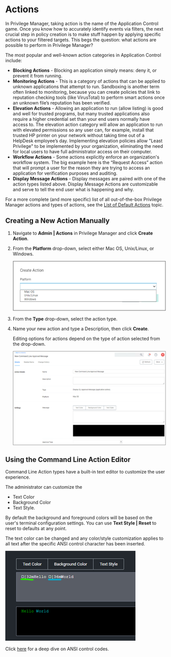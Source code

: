 [title]: # (Actions)
[tags]: # (overview)
[priority]: # (1)
# Actions

In Privilege Manager, taking action is the name of the Application Control game.
Once you know how to accurately identify events via filters, the next crucial step in policy creation is to make stuff happen by applying specific actions to your filtered targets. This begs the question: what actions are possible to perform in Privilege Manager?

The most popular and well-known action categories in Application Control include:

* __Blocking Actions__ - Blocking an application simply means: deny it, or prevent it from running.
* __Monitoring Actions__ - This is a category of actions that can be applied to unknown applications that attempt to run. Sandboxing is another term often linked to monitoring, because you can create policies that link to reputation checking tools (like VirusTotal) to perform smart actions once an unknown file’s reputation has been verified.
* __Elevation Actions__ - Allowing an application to run (allow listing) is good and well for trusted programs, but many trusted applications also require a higher credential set than your end users normally have access to. The elevation action category will allow an application to run with elevated permissions so any user can, for example, install that trusted HP printer on your network without taking time out of a HelpDesk employee’s day. Implementing elevation policies allow "Least Privilege" to be implemented by your organization, eliminating the need for local users to have full administrator access on their computer.
* __Workflow Actions__ - Some actions explicitly enforce an organization's workflow system. The big example here is the “Request Access” action that will prompt a user for the reason they are trying to access an application for verification purposes and auditing.
* __Display Message Actions__ - Display messages are paired with one of the action types listed above. Display Message Actions are customizable and serve to tell the end user what is happening and why.

For a more complete (and more specific) list of all out-of-the-box Privilege Manager actions and types of actions, see the [List of Default Actions](default-actions.md) topic.

## Creating a New Action Manually

1. Navigate to __Admin | Actions__ in Privilege Manager and click __Create Action__.
1. From the __Platform__ drop-down, select either Mac OS, Unix/Linux, or Windows.

   ![create](all/images/action-both-new-2.png "Create Action dialog")
1. From the __Type__ drop-down, select the action type.
1. Name your new action and type a Description, then click __Create__.

   Editing options for actions depend on the type of action selected from the drop-down.

   ![new action](all/images/action-both-new.png "Newly created action")

## Using the Command Line Action Editor

Command Line Action types have a built-in text editor to customize the user experience.

The administrator can customize the
* Text Color
* Background Color
* Text Style.

By default the background and foreground colors will be based on the user's terminal configuration settings. You can use __Text Style | Reset__ to reset to defaults at any point.

The text color can be changed and any color/style customization applies to all text after the specific ANSI control character has been inserted.

![alt](all/images/cli-text-edit.png "Text editor example")

Click [here](https://en.wikipedia.org/wiki/ANSI_escape_code) for a deep dive on ANSI control codes.
